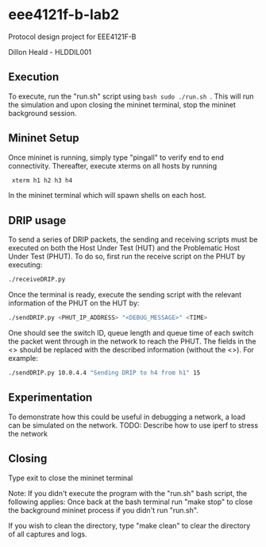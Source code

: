 # eee4121f-b-lab2

Protocol design project for EEE4121F-B

Dillon Heald - HLDDIL001

## Execution
To execute, run the "run.sh" script using ```bash sudo ./run.sh ```. This will run the simulation and upon closing the mininet terminal, stop the mininet background session.

## Mininet Setup
Once mininet is running, simply type "pingall" to verify end to end connectivity.
Thereafter, execute xterms on all hosts by running
```bash
 xterm h1 h2 h3 h4
```
In the mininet terminal which will spawn shells on each host.

## DRIP usage
To send a series of DRIP packets, the sending and receiving scripts must be executed on both the Host Under Test (HUT) and the Problematic Host Under Test (PHUT). To do so, first run the receive script on the PHUT by executing:
```bash
./receiveDRIP.py
```
Once the terminal is ready, execute the sending script with the relevant information of the PHUT on the HUT by:
```bash
./sendDRIP.py <PHUT_IP_ADDRESS> "<DEBUG_MESSAGE>" <TIME>
```
One should see the switch ID, queue length and queue time of each switch the packet went through in the network to reach the PHUT.
The fields in the <> should be replaced with the described information (without the <>). For example:
```bash
./sendDRIP.py 10.0.4.4 "Sending DRIP to h4 from h1" 15
```
## Experimentation
To demonstrate how this could be useful in debugging a network, a load can be simulated on the network.
TODO: Describe how to use iperf to stress the network

## Closing
Type exit to close the mininet terminal

Note: If you didn't execute the program with the "run.sh" bash script, the following applies:
Once back at the bash terminal run "make stop" to close the background mininet process if you didn't run "run.sh".

If you wish to clean the directory, type "make clean" to clear the directory of all captures and logs.
